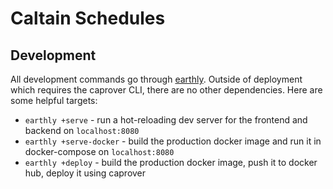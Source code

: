 # Caltain Schedules

## Development

All development commands go through [earthly](https://earthly.dev). Outside of
deployment which requires the caprover CLI, there are no other dependencies.
Here are some helpful targets:

- `earthly +serve` - run a hot-reloading dev server for the frontend and backend on `localhost:8080`
- `earthly +serve-docker` - build the production docker image and run it in docker-compose on `localhost:8080`
- `earthly +deploy` - build the production docker image, push it to docker hub, deploy it using caprover
